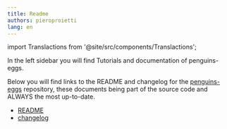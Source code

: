 ```yaml
---
title: Readme
authors: pieroproietti
lang: en
---
```

import Translactions from '@site/src/components/Translactions';

<Translactions />

In the left sidebar you will find Tutorials and documentation of penguins-eggs.

Below you will find links to the README and changelog for the [penguins-eggs](https://github.com/pieroproietti/penguins-eggs) repository, these documents being part of the source code and ALWAYS the most up-to-date.

* [README](https://github.com/pieroproietti/penguins-eggs#readme)
* [changelog](https://github.com/pieroproietti/penguins-eggs/blob/master/changelog.md#changelog)

